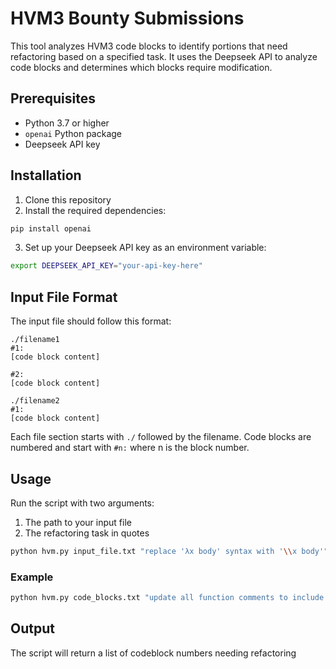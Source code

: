# HVM3 Bounty Submissions

This tool analyzes HVM3 code blocks to identify portions that need refactoring based on a specified task. It uses the Deepseek API to analyze code blocks and determines which blocks require modification.

## Prerequisites

- Python 3.7 or higher
- `openai` Python package
- Deepseek API key

## Installation

1. Clone this repository
2. Install the required dependencies:
```bash
pip install openai
```
3. Set up your Deepseek API key as an environment variable:
```bash
export DEEPSEEK_API_KEY="your-api-key-here"
```

## Input File Format

The input file should follow this format:

```
./filename1
#1:
[code block content]

#2:
[code block content]

./filename2
#1:
[code block content]
```

Each file section starts with `./` followed by the filename. Code blocks are numbered and start with `#n:` where n is the block number.

## Usage

Run the script with two arguments:
1. The path to your input file
2. The refactoring task in quotes

```bash
python hvm.py input_file.txt "replace 'λx body' syntax with '\\x body'"
```

### Example

```bash
python hvm.py code_blocks.txt "update all function comments to include parameter types"
```

## Output

The script will return a list of codeblock numbers needing refactoring